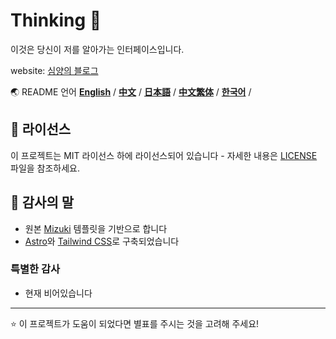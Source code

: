 # Thinking 🐑

이것은 당신이 저를 알아가는 인터페이스입니다.

website: [심양의 블로그](https://all-for-freedom.github.io/thinking-yang/)

🌏 README 언어
[**English**](../README.md) /
[**中文**](../README.zh.md) /
[**日本語**](./README.ja.md) /
[**中文繁体**](./README.tw.md) /
[**한국어**](./README.ko.md) /

## 📄 라이선스

이 프로젝트는 MIT 라이선스 하에 라이선스되어 있습니다 - 자세한 내용은 [LICENSE](../LICENSE) 파일을 참조하세요.

## 🙏 감사의 말

- 원본 [Mizuki](https://github.com/matsuzaka-yuki/Mizuki) 템플릿을 기반으로 합니다
- [Astro](https://astro.build)와 [Tailwind CSS](https://tailwindcss.com)로 구축되었습니다

### 특별한 감사

- 현재 비어있습니다

---

⭐ 이 프로젝트가 도움이 되었다면 별표를 주시는 것을 고려해 주세요!
